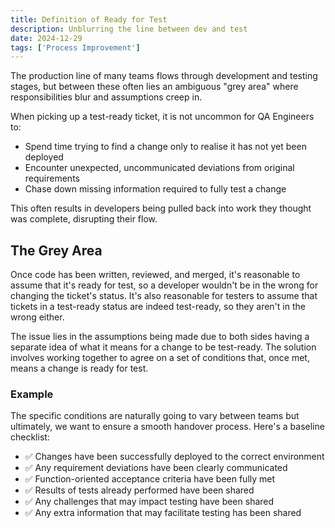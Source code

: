 ```yaml
---
title: Definition of Ready for Test
description: Unblurring the line between dev and test
date: 2024-12-29
tags: ['Process Improvement']
---
```


The production line of many teams flows through development and testing stages, but between these often lies an ambiguous "grey area" where responsibilities blur and assumptions creep in.

When picking up a test-ready ticket, it is not uncommon for QA Engineers to:
* Spend time trying to find a change only to realise it has not yet been deployed
* Encounter unexpected, uncommunicated deviations from original requirements
* Chase down missing information required to fully test a change

This often results in developers being pulled back into work they thought was complete, disrupting their flow.

## The Grey Area

Once code has been written, reviewed, and merged, it's reasonable to assume that it's ready for test, so a developer wouldn't be in the wrong for changing the ticket's status. It's also reasonable for testers to assume that tickets in a test-ready status are indeed test-ready, so they aren't in the wrong either.

The issue lies in the assumptions being made due to both sides having a separate idea of what it means for a change to be test-ready. The solution involves working together to agree on a set of conditions that, once met, means a change is ready for test.

### Example

The specific conditions are naturally going to vary between teams but ultimately, we want to ensure a smooth handover process. Here's a baseline checklist:

* ✅ Changes have been successfully deployed to the correct environment
* ✅ Any requirement deviations have been clearly communicated
* ✅ Function-oriented acceptance criteria have been fully met
* ✅ Results of tests already performed have been shared
* ✅ Any challenges that may impact testing have been shared
* ✅ Any extra information that may facilitate testing has been shared
